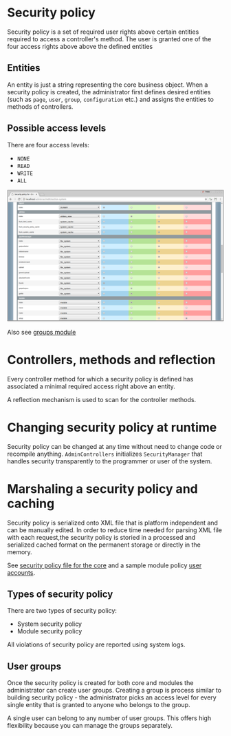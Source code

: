 # Security policy

Security policy is a set of required user rights above certain entities required to access a controller's method.
The user is granted one of the four access rights above above the defined entities

## Entities

An entity is just a string representing the core business object. When a security policy is created,
the administrator first defines desired entities (such as `page`, `user`, `group`, `configuration` etc.)
and assigns the entities to methods of controllers.

## Possible access levels

There are four access levels:

* `NONE`
* `READ`
* `WRITE`
* `ALL`

![Security policy](screens/SECURITY_POLICY.png)

Also see [groups module](MODULES.md#groups)

# Controllers, methods and reflection

Every controller method for which a security policy is defined has associated a minimal required access right above an
entity.

A reflection mechanism is used to scan for the controller methods.

# Changing security policy at runtime

Security policy can be changed at any time without need to change code or recompile anything.
`AdminControllers` initializes `SecurityManager` that handles security transparently to the programmer or user of the
system.

# Marshaling a security policy and caching

Security policy is serialized onto XML file that is platform independent and can be manually edited.
In order to reduce time needed for parsing XML file with each request,the security policy is storied in a processed and
serialized cached format on the permanent storage or directly in the memory.

See [security policy file for the core](../../../tree/master/pepiscms/application/security_policy.xml) and a sample module policy
[user accounts](../../../tree/master/pepiscms/modules/cms_users/security_policy.xml).


## Types of security policy

There are two types of security policy:

* System security policy
* Module security policy

All violations of security policy are reported using system logs.

## User groups 

Once the security policy is created for both core and modules the administrator can create user groups.
Creating a group is process similar to building security policy - the administrator picks an access level for every
single entity that is granted to anyone who belongs to the group.

A single user can belong to any number of user groups. This offers high flexibility because you can manage the groups
separately. 